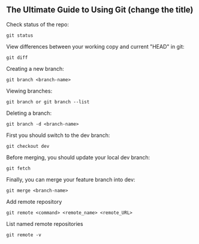 ## The Ultimate Guide to Using Git  (change the title)

Check status of the repo:
```
git status
```

View differences between your working copy and current "HEAD" in git:
```
git diff
```

Creating a new branch:
```
git branch <branch-name>
```

Viewing branches:
```
git branch or git branch --list
```

Deleting a branch:
```
git branch -d <branch-name>
```

First you should switch to the dev branch:
```
git checkout dev
```

Before merging, you should update your local dev branch:
```
git fetch
```

Finally, you can merge your feature branch into dev:
```
git merge <branch-name>
```

Add remote repository
```
git remote <command> <remote_name> <remote_URL>
```

List named remote repositories
```
git remote -v
```